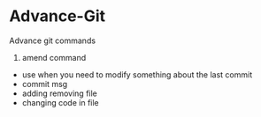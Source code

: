 # Advance-Git

Advance git commands

1. amend command

- use when you need to modify something about the last commit
- commit msg
- adding removing file
- changing code in file

